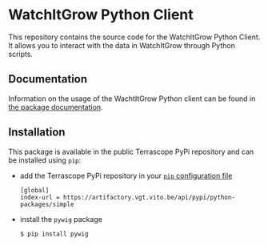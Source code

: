 # WatchItGrow Python Client

This repository contains the source code for the WatchItGrow Python Client. 
It allows you to interact with the data in WatchItGrow through Python scripts.

## Documentation
Information on the usage of the WachtItGrow Python client can be found in [the package documentation](https://vitobelgium.github.io/watchitgrow-python-client/).

## Installation

This package is available in the public Terrascope PyPi repository and can be installed using `pip`:
- add the Terrascope PyPi repository in your [`pip` configuration file](https://pip.pypa.io/en/stable/user_guide/#configuration)
    ```
    [global]
    index-url = https://artifactory.vgt.vito.be/api/pypi/python-packages/simple
    ```
- install the `pywig` package
    ```
    $ pip install pywig
    ```
